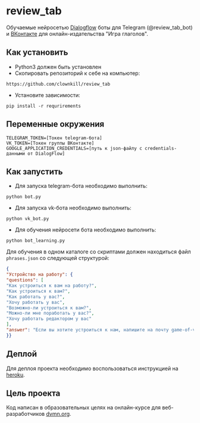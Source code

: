 # review_tab
 
Обучаемые нейросетью [Dialogflow](https://dialogflow.cloud.google.com/) боты для Telegram (@review_tab_bot) и [ВКонтакте](https://vk.com/club212634810)
для онлайн-издательства "Игра глаголов".

## Как установить

* Python3 должен быть установлен
* Скопировать репозиторий к себе на компьютер:
```
https://github.com/clownkill/review_tab
```
* Установите зависимости:
```
pip install -r requrirements
```

## Переменные окружения

```
TELEGRAM_TOKEN=[Токен telegram-бота]
VK_TOKEN=[Токен группы ВКонтакте]
GOOGLE_APPLICATION_CREDENTIALS=[путь к json-файлу с credentials-данными от DialogFlow]
```

## Как запустить

* Для запуска telegram-бота необходимо выполнить:
```
python bot.py
```
* Для запуска vk-бота необходимо выполнить:
```
python vk_bot.py
```
* Для обучения нейросети бота необходимо выполнить:
```
python bot_learning.py
```
Для обучения в одном каталоге со скриптами должен находиться файл `phrases.json` со следующей структурой:
```json
{
"Устройство на работу": {
"questions": [
"Как устроиться к вам на работу?",
"Как устроиться к вам?",
"Как работать у вас?",
"Хочу работать у вас",
"Возможно-ли устроиться к вам?",
"Можно-ли мне поработать у вас?",
"Хочу работать редактором у вас"
],
"answer": "Если вы хотите устроиться к нам, напишите на почту game-of-verbs@gmail.com мини-эссе о себе и прикрепите ваше портфолио."
}}
```

## Деплой

Для деплоя проекта необходимо воспользоваться инструкцией на [heroku](https://devcenter.heroku.com/categories/deployment).

## Цель проекта

Код написан в образовательных целях на онлайн-курсе для веб-разработчиков [dvmn.org](https://dvmn.org).